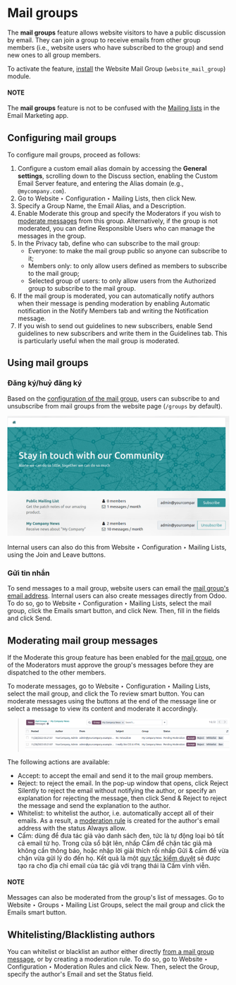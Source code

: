 # Mail groups

The **mail groups** feature allows website visitors to have a public discussion by email. They can
join a group to receive emails from other group members (i.e., website users who have subscribed to
the group) and send new ones to all group members.

To activate the feature, [install](applications/general/apps_modules.md#general-install) the Website Mail Group
(`website_mail_group`) module.

#### NOTE
The **mail groups** feature is not to be confused with the
[Mailing lists](applications/marketing/email_marketing/mailing_lists.md) in the Email Marketing app.

<a id="website-mailing-lists-configure-groups"></a>

## Configuring mail groups

To configure mail groups, proceed as follows:

1. Configure a custom email alias domain by accessing the **General settings**, scrolling down to
   the Discuss section, enabling the Custom Email Server feature, and
   entering the Alias domain (e.g., `@mycompany.com`).
2. Go to Website ‣ Configuration ‣ Mailing Lists, then click New.
3. Specify a Group Name, the Email Alias, and a Description.
4. Enable Moderate this group and specify the Moderators if you wish to
   [moderate messages](#website-mailing-lists-moderate) from this group. Alternatively, if the
   group is not moderated, you can define Responsible Users who can manage the messages
   in the group.
5. In the Privacy tab, define who can subscribe to the mail group:
   - Everyone: to make the mail group public so anyone can subscribe to it;
   - Members only: to only allow users defined as members to subscribe to the mail group;
   - Selected group of users: to only allow users from the Authorized group
     to subscribe to the mail group.
6. If the mail group is moderated, you can automatically notify authors when their message is
   pending moderation by enabling Automatic notification in the Notify
   Members tab and writing the Notification message.
7. If you wish to send out guidelines to new subscribers, enable Send guidelines to new
   subscribers and write them in the Guidelines tab. This is particularly useful when
   the mail group is moderated.

## Using mail groups

### Đăng ký/huỷ đăng ký

Based on the [configuration of the mail group](#website-mailing-lists-configure-groups),
users can subscribe to and unsubscribe from mail groups from the website page (`/groups` by default).

![Mail group web page.](../../../.gitbook/assets/mail-group-page.png)

Internal users can also do this from Website ‣ Configuration ‣ Mailing Lists,
using the Join and Leave buttons.

### Gửi tin nhắn

To send messages to a mail group, website users can email the [mail group's email address](#website-mailing-lists-configure-groups). Internal users can also create messages directly from
Odoo. To do so, go to Website ‣ Configuration ‣ Mailing Lists, select the mail
group, click the Emails smart button, and click New. Then, fill in the
fields and click Send.

<a id="website-mailing-lists-moderate"></a>

## Moderating mail group messages

If the Moderate this group feature has been enabled for the
[mail group](#website-mailing-lists-configure-groups), one of the Moderators must
approve the group's messages before they are dispatched to the other members.

To moderate messages, go to Website ‣ Configuration ‣ Mailing Lists, select the
mail group, and click the To review smart button. You can moderate messages using the
buttons at the end of the message line or select a message to view its content and moderate it
accordingly.

> ![Moderation buttons in the message line.](../../../.gitbook/assets/mail-group-moderation.png)

The following actions are available:

- Accept: to accept the email and send it to the mail group members.
- Reject: to reject the email. In the pop-up window that opens, click
  Reject Silently to reject the email without notifying the author, or specify an
  explanation for rejecting the message, then click Send & Reject to reject the message
  and send the explanation to the author.
- Whitelist: to whitelist the author, i.e. automatically accept all of their emails. As
  a result, a [moderation rule](#website-mailing-lists-moderate) is created for the author's
  email address with the status Always allow.
- Cấm: dùng để đưa tác giả vào danh sách đen, tức là tự động loại bỏ tất cả email từ họ. Trong cửa sổ bật lên, nhấp Cấm để chặn tác giả mà không cần thông báo, hoặc nhập lời giải thích rồi nhấp Gửi & cấm để vừa chặn vừa gửi lý do đến họ. Kết quả là một [quy tắc kiểm duyệt](#website-mailing-lists-moderate) sẽ được tạo ra cho địa chỉ email của tác giả với trạng thái là Cấm vĩnh viễn.

#### NOTE
Messages can also be moderated from the group's list of messages. Go to Website
‣ Groups ‣ Mailing List Groups, select the mail group and click the Emails smart
button.

<a id="website-mailing-lists-moderation-rules"></a>

## Whitelisting/Blacklisting authors

You can whitelist or blacklist an author either directly [from a mail group message](#website-mailing-lists-moderate), or by creating a moderation rule. To do so, go to
Website ‣ Configuration ‣ Moderation Rules and click New. Then,
select the Group, specify the author's Email and set the Status
field.
